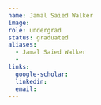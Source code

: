 ```yaml
---
name: Jamal Saied Walker
image: 
role: undergrad
status: graduated
aliases:
  - Jamal Saied Walker
  - 
links:
  google-scholar: 
  linkedin: 
  email: 
---
```






